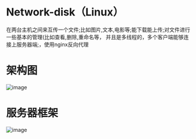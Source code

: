 # Network-disk（Linux）
在两台主机之间来互传一个文件;比如图片,文本,电影等;能下载能上传;对文件进行一些基本的管理(比如查看,删除,重命名等， 并且是多线程的，多个客户端能够连接上服务器端;，使用nginx反向代理

# 架构图

![image](https://github.com/user-attachments/assets/a6c88b9f-6d00-4295-b4f9-f8243371af0e)

# 服务器框架
![image](https://github.com/user-attachments/assets/2f227acb-47a6-42ca-a0eb-e34c174ac6a6)
